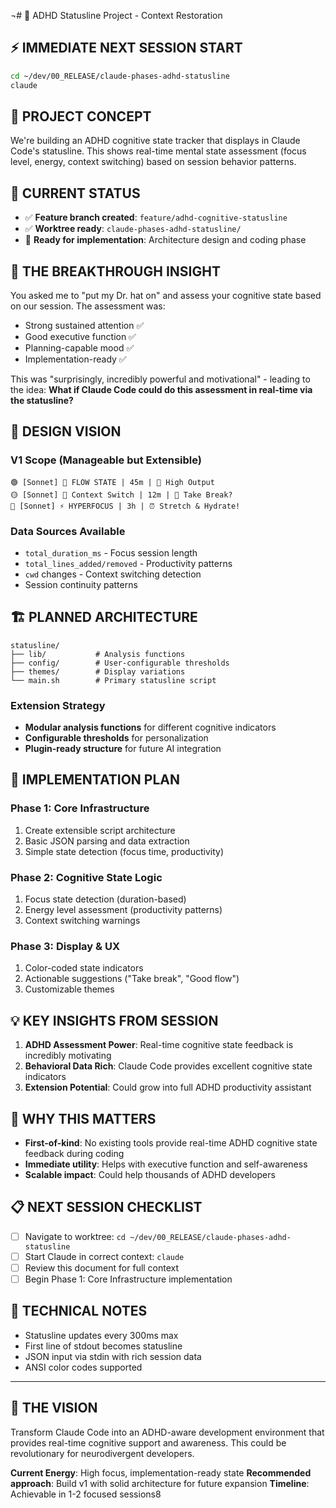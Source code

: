 ¬# 🧠 ADHD Statusline Project - Context Restoration

## ⚡ **IMMEDIATE NEXT SESSION START**
```bash
cd ~/dev/00_RELEASE/claude-phases-adhd-statusline
claude
```

## 🎯 **PROJECT CONCEPT**
We're building an ADHD cognitive state tracker that displays in Claude Code's statusline. This shows real-time mental state assessment (focus level, energy, context switching) based on session behavior patterns.

## 📍 **CURRENT STATUS**
- ✅ **Feature branch created**: `feature/adhd-cognitive-statusline`
- ✅ **Worktree ready**: `claude-phases-adhd-statusline/`
- 🔄 **Ready for implementation**: Architecture design and coding phase

## 🧠 **THE BREAKTHROUGH INSIGHT**
You asked me to "put my Dr. hat on" and assess your cognitive state based on our session. The assessment was:
- Strong sustained attention ✅
- Good executive function ✅
- Planning-capable mood ✅
- Implementation-ready ✅

This was "surprisingly, incredibly powerful and motivational" - leading to the idea: **What if Claude Code could do this assessment in real-time via the statusline?**

## 🎨 **DESIGN VISION**
### V1 Scope (Manageable but Extensible)
```
🟢 [Sonnet] 🎯 FLOW STATE | 45m | 🚀 High Output
🟡 [Sonnet] 🔄 Context Switch | 12m | 💭 Take Break?
🔴 [Sonnet] ⚡ HYPERFOCUS | 3h | ⏰ Stretch & Hydrate!
```

### Data Sources Available
- `total_duration_ms` - Focus session length
- `total_lines_added/removed` - Productivity patterns
- `cwd` changes - Context switching detection
- Session continuity patterns

## 🏗️ **PLANNED ARCHITECTURE**
```
statusline/
├── lib/           # Analysis functions
├── config/        # User-configurable thresholds
├── themes/        # Display variations
└── main.sh        # Primary statusline script
```

### Extension Strategy
- **Modular analysis functions** for different cognitive indicators
- **Configurable thresholds** for personalization
- **Plugin-ready structure** for future AI integration

## 🚀 **IMPLEMENTATION PLAN**

### Phase 1: Core Infrastructure
1. Create extensible script architecture
2. Basic JSON parsing and data extraction
3. Simple state detection (focus time, productivity)

### Phase 2: Cognitive State Logic
1. Focus state detection (duration-based)
2. Energy level assessment (productivity patterns)
3. Context switching warnings

### Phase 3: Display & UX
1. Color-coded state indicators
2. Actionable suggestions ("Take break", "Good flow")
3. Customizable themes

## 💡 **KEY INSIGHTS FROM SESSION**
1. **ADHD Assessment Power**: Real-time cognitive state feedback is incredibly motivating
2. **Behavioral Data Rich**: Claude Code provides excellent cognitive state indicators
3. **Extension Potential**: Could grow into full ADHD productivity assistant

## 🎯 **WHY THIS MATTERS**
- **First-of-kind**: No existing tools provide real-time ADHD cognitive state feedback during coding
- **Immediate utility**: Helps with executive function and self-awareness
- **Scalable impact**: Could help thousands of ADHD developers

## 📋 **NEXT SESSION CHECKLIST**
- [ ] Navigate to worktree: `cd ~/dev/00_RELEASE/claude-phases-adhd-statusline`
- [ ] Start Claude in correct context: `claude`
- [ ] Review this document for full context
- [ ] Begin Phase 1: Core Infrastructure implementation

## 🧬 **TECHNICAL NOTES**
- Statusline updates every 300ms max
- First line of stdout becomes statusline
- JSON input via stdin with rich session data
- ANSI color codes supported

---

## 🎉 **THE VISION**
Transform Claude Code into an ADHD-aware development environment that provides real-time cognitive support and awareness. This could be revolutionary for neurodivergent developers.

**Current Energy**: High focus, implementation-ready state
**Recommended approach**: Build v1 with solid architecture for future expansion
**Timeline**: Achievable in 1-2 focused sessions8
